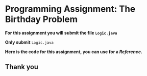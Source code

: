 # Programming Assignment: The Birthday Problem

**For this assignment you will submit the file ```Logic.java```** 

**Only submit** ``` Logic.java ```
 
**Here is the code for this assignment, you can use for a _Reference_.**



## Thank you
